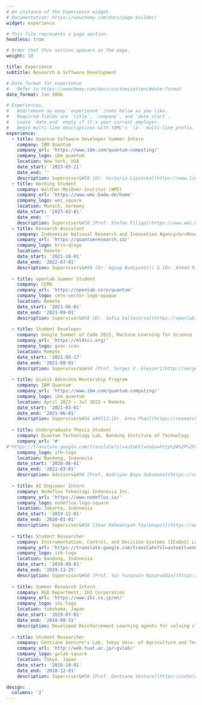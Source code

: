 ```yaml
---
# An instance of the Experience widget.
# Documentation: https://wowchemy.com/docs/page-builder/
widget: experience

# This file represents a page section.
headless: true

# Order that this section appears on the page.
weight: 10

title: Experience
subtitle: Research & Software Development

# Date format for experience
#   Refer to https://wowchemy.com/docs/customization/#date-format
date_format: Jan 2006

# Experiences.
#   Add/remove as many `experience` items below as you like.
#   Required fields are `title`, `company`, and `date_start`.
#   Leave `date_end` empty if it's your current employer.
#   Begin multi-line descriptions with YAML's `|2-` multi-line prefix.
experience:
  - title: Quantum Software Developer Summer Intern
    company: IBM Quantum
    company_url: 'https://www.ibm.com/quantum-computing/'
    company_logo: ibm_quantum
    location: New York, USA
    date_start: '2023-05-21'
    date_end: ''
    description: Supervisor&#58 [Dr. Victoria Lipinska](https://www.linkedin.com/in/victoria-lipinska/)<br>Developing & deploying modules to quantum computing enablement pathways, with focus on healthcare in partnership with [Cleveland Clinic](https://my.clevelandclinic.org/).
  - title: Working Student
    company: Walther-Meißner-Institut (WMI)
    company_url: 'https://www.wmi.badw.de/home'
    company_logo: wmi_square
    location: Munich, Germany
    date_start: '2023-02-01'
    date_end: ''
    description: Supervisor&#58 [Prof. Stefan Filipp](https://www.wmi.badw.de/the-institute/team/stefan-filipp), [Dr. Gleb Krylov](https://www.wmi.badw.de/the-institute/team/gleb-krylov), & [Malay Singh](https://www.wmi.badw.de/the-institute/team/malay-singh)<br>Developing internal WMI software suites for control of quantum computing hardware and analysis of experimental data with Plotly Dash.
  - title: Research Assistant
    company: Indonesian National Research and Innovation Agency<br>Research Center for Quantum Physics
    company_url: 'https://quantumresearch.id/'
    company_logo: brin-qlogo
    location: Remote
    date_start: '2021-10-01'
    date_end: '2022-07-01'
    description: Supervisors&#58 [Dr. Agung Budiyono]() & [Dr. Ahmad R. T. Nugraha](https://art.nugraha.web.id/)<br>Developed a novel Monte Carlo simulation within epistemically-restricted phase-space formulation of quantum mechanics for quantum many-body systems. This novel method allows for a better calculation time at a large sampling with reasonable accuracy. Used TensorFlow to code the simulation and for automatic optimization.
    
  - title: openlab Summer Student
    company: CERN
    company_url: 'https://openlab.cern/quantum'
    company_logo: cern-vector-logo-opaque
    location: Remote
    date_start: '2021-06-01'
    date_end: '2021-09-01'
    description: Supervisor&#58 [Dr. Sofia Vallecorsa](https://openlab.cern/team/sofia-vallecorsa)<br>Investigated the Quantum Generative Adversarial Networks algorithm to simulate the $t\bar{t}H(b\bar{b})$ production processes in the LHC experiment. Benchmarked the results with the classical models, studied how the quantum model affects the performance. Used TensorFlow Quantum to build and train the model.
    
  - title: Student Developer
    company: Google Summer of Code 2021, Machine Learning for Science (ML4Sci)
    company_url: 'https://ml4sci.org/'
    company_logo: gsoc-icon
    location: Remote
    date_start: '2021-05-17'
    date_end: '2021-08-01'
    description: Supervisors&#58 [Prof. Sergei V. Gleyzer](http://sergeigleyzer.com/), [Dr. Emanuele Usai](https://orcid.org/0000-0001-9323-2107), and [Raphael Koh](https://www.raphaelkoh.me/)<br>Conducted research on the potential of Quantum Convolutional Neural Networks in classifying images of particles from high-energy physics events. Benchmarked the results with the classical models, studied how the quantum model affects the performance. The results and codes used for this project are publicly available as an open-source project. The official project page is [here](https://summerofcode.withgoogle.com/projects/#5612096894533632).
    
  - title: Qiskit Advocate Mentorship Program
    company: IBM Quantum
    company_url: 'https://www.ibm.com/quantum-computing/'
    company_logo: ibm_quantum
    location: April 2023 – Jul 2023 ∙ Remote
    date_start: '2021-03-01'
    date_end: '2021-06-01'
    description: Supervisor&#58 &#9312;[Dr. Anna Phan](https://researcher.watson.ibm.com/researcher/view.php?person=au1-anna.phan) (2021), &#9313;[Atsushi Matsuo](https://researcher.watson.ibm.com/researcher/view.php?person=jp-MATSUOA) (2023)<br>&#9312; Studied the Quantum Graph Recurrent Neural Networks for finding the Hamiltonian parameters of transverse-field Ising model (QGRNN, Verdon, et al.) and translated the algorithm to Qiskit code. Presented a code demo at the Qiskit Advocate Monthly Meetup.<br>&#9313; Developing Qiskit's Circuit Library Python module for data re-uploading classifier (Pérez-Salinas, et al.) and Notebook tutorial on how to train the circuit as a quantum machine learning model for the Qiskit Textbook.
    
  - title: Undergraduate Thesis Student
    company: Quantum Technology Lab, Bandung Institute of Technology
    company_url: '#'
#'https://translate.google.com/translate?sl=auto&tl=en&u=http%3A%2F%2Fqlab.itb.ac.id%2F'
    company_logo: itb-logo
    location: Bandung, Indonesia
    date_start: '2020-08-01'
    date_end: '2021-03-01'
    description: Advisors&#58 [Prof. Andriyan Bayu Suksmono](https://scholar.google.co.id/citations?user=IMH571IAAAAJ&hl=en) and [Dr. Nugraha](https://scholar.google.co.id/citations?user=fym11QIAAAAJ&hl=id)<br>Designed variational quantum circuits that work similarly to convolution filters in CNN to classify images. The proposed architectures achieved higher testing accuracy compared to some previous related works. Click [here](https://github.com/eraraya-ricardo/quantum_image_classifier) for the project page.
    
  - title: AI Engineer Intern
    company: Nodeflux Teknologi Indonesia Inc.
    company_url: 'https://www.nodeflux.io/'
    company_logo: nodeflux-logo-square
    location: Jakarta, Indonesia
    date_start: '2019-12-01'
    date_end: '2020-01-01'
    description: Supervisor&#58 [Iman Rahmansyah Tayibnapis](https://www.linkedin.com/in/iman-rahmansyah-tayibnapis-25032b176/)<br>Designed a real-time face tracking and blemish removal system to create a webcam filter application. A numerical threshold in HSV color space and elliptical kernel dilations was applied to the image to detect the skin. Blemishes were detected by utilizing CLAHE and blob detection. Trained a YOLO model to track the face using PyTorch. Coded algorithms for blemish removal using OpenCV. Achieved 85-90% of blemishes removal.
    
  - title: Student Researcher
    company: Instrumentation, Control, and Decision Systems (ICoDeS) Lab, Bandung Institute of Technology
    company_url: 'https://translate.google.com/translate?sl=auto&tl=en&u=https%3A%2F%2Fik.fti.itb.ac.id%2Flab-icodes%2F'
    company_logo: itb-logo
    location: Bandung, Indonesia
    date_start: '2019-09-01'
    date_end: '2019-11-25'
    description: Supervisor&#58 [Prof. Yul Yunazwin Nazaruddin](https://scholar.google.com/citations?user=Rve3vEYAAAAJ&hl=en)<br>Conducted research in utilizing Error-state Kalman Filter and Diagonal Recurrent Neural Network & LSTM to make the localization of an autonomous car more reliable in the absence of GPS signal, reducing 70% of localization errors. Gathered the training data using CARLA Simulator. Trained and tested the model using Keras and TensorFlow.
    
  - title: Summer Research Intern
    company: R&D Department, IHI Corporation
    company_url: 'https://www.ihi.co.jp/en/'
    company_logo: ihi-logo
    location: Yokohama, Japan
    date_start: '2019-07-01'
    date_end: '2019-08-31'
    description: Developed Reinforcement Learning agents for solving classic control problems in the OpenAI Gym environment using the Deep Q-Learning algorithm. Designed Reinforcement Learning microservices for the company's AI platform.
        
  - title: Student Researcher
    company: Gentiane Venture's Lab, Tokyo Univ. of Agriculture and Technology
    company_url: 'http://web.tuat.ac.jp/~gvlab/'
    company_logo: gvlab-square
    location: Tokyo, Japan
    date_start: '2018-10-01'
    date_end: '2018-12-01'
    description: Supervisor&#58 [Prof. Gentiane Venture](https://scholar.google.com/citations?hl=en&user=RAOhaYYAAAAJ&view_op=list_works&sortby=pubdate)<br>Did [research](https://ericardomuten.com/project/learning-human-touch-interaction-with-convolutional-neural-networks/) in using Convolutional Neural Networks to classify types of touch interaction (poke, scratch, etc.) from humans by learning the data pattern from a force sensor (ShokacChip TS). Trained the model using Keras and TensorFlow. The model reached 88% real-time accuracy. Coded a robotic arm's servos using inverse kinematics in MATLAB to make it moves according to the type of touch being predicted by the network as a response.

design:
  columns: '2'
---
```


<!--gsoc-ml4sci-logo-transparent-compressed-->
<!-- Studied the quantum machine learning model of Data Re-uploading Quantum Classifier (Pérez-Salinas, A. et al.) and Quantum Graph Neural Networks (Verdon, G. et al.). Made code implementation of those models using Qiskit. Ran simulations to find the unknown Hamiltonian parameters of simple transverse-field Ising models with Quantum Graph Neural Networks. -->
